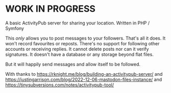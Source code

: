 # WORK IN PROGRESS

A basic ActivityPub server for sharing your location. Written in PHP / Symfony

This *only* allows you to post messages to your followers.  That's all it does.  It won't record favourites or reposts. There's no support for following other accounts or receiving replies.  It cannot delete posts nor can it verify signatures. It doesn't have a database or any storage beyond flat files.

But it will happily send messages and allow itself to be followed.

With thanks to https://rknight.me/blog/building-an-activitypub-server/ and https://justingarrison.com/blog/2022-12-06-mastodon-files-instance/ and https://tinysubversions.com/notes/activitypub-tool/